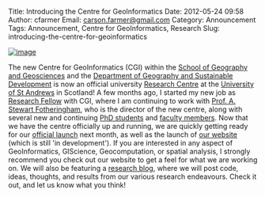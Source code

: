 Title: Introducing the Centre for GeoInformatics
Date: 2012-05-24 09:58
Author: cfarmer
Email: carson.farmer@gmail.com
Category: Announcement
Tags: Announcement, Centre for GeoInformatics, Research
Slug: introducing-the-centre-for-geoinformatics

[![image][]](|filename|/images/cgi_logo_full.png)

The new Centre for GeoInformatics (CGI) within the [School of Geography
and Geosciences][] and the [Department of Geography and Sustainable
Development][] is now an official university [Research Centre][] at the
[University of St Andrews][] in Scotland! A few months ago, I started my
new job as [Research Fellow][] with CGI, where I am continuing to work
with [Prof. A. Stewart Fotheringham][], who is the director of the new
centre, along with several new and continuing [PhD students][] and
[faculty members][]. Now that we have the centre officially up and
running, we are quickly getting ready for our [official launch][] next
month, as well as the launch of [our website][] (which is still 'in
development'). If you are interested in any aspect of GeoInformatics,
GIScience, Geocomputation, or spatial analysis, I strongly recommend you
check out our website to get a feel for what we are working on. We will
also be featuring a [research blog][], where we will post code, ideas,
thoughts, and results from our various research endeavours. Check it
out, and let us know what you think!

[image]: |filename|/images/cgi_logo_full-300x78.png "cgi_logo_full"
[School of Geography and Geosciences]: http://www.st-andrews.ac.uk/gg/
[Department of Geography and Sustainable Development]: http://www.st-andrews.ac.uk/gsd/
[Research Centre]: http://www.st-andrews.ac.uk/gsd/research/centres/#cgi
[University of St Andrews]: http://www.st-andrews.ac.uk/
[Research Fellow]: http://www.st-andrews.ac.uk/gsd/people/cjqf/
[Prof. A. Stewart Fotheringham]: http://www.st-andrews.ac.uk/gsd/people/asf7/
[PhD students]: http://www.st-andrews.ac.uk/geoinformatics/people/students/
[faculty members]: http://www.st-andrews.ac.uk/geoinformatics/people/faculty/
[official launch]: http://www.st-andrews.ac.uk/geoinformatics/featured-item/
[our website]: http://www.st-andrews.ac.uk/geoinformatics/
[research blog]: http://www.st-andrews.ac.uk/geoinformatics/blog/
